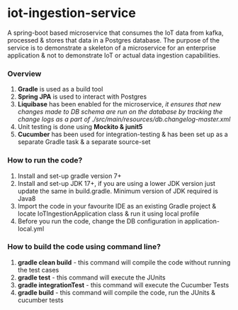 # iot-ingestion-service

A spring-boot based microservice that consumes the IoT data from kafka, processed & stores that data in a Postgres
database. The purpose of the service is to demonstrate a skeleton of a microservice for an enterprise application & not
to demonstrate IoT or actual data ingestion capabilities.

<h3>Overview</h3>
<ol>
    <li><b>Gradle</b> is used as a build tool</li>
    <li><b>Spring JPA</b> is used to interact with Postgres</li>
    <li><b>Liquibase</b> has been enabled for the microservice, <i>it ensures that new changes made to DB schema are run on the database by tracking the change logs as a part of ./src/main/resources/db.changelog-master.xml</i></li>
    <li>Unit testing is done using <b>Mockito & junit5</b></li>
    <li><b>Cucumber</b> has been used for integration-testing & has been set up as a separate Gradle task & a separate source-set</li>
</ol>

<h3>How to run the code?</h3>
<ol>
    <li>Install and set-up gradle version 7+</li>
    <li>Install and set-up JDK 17+, if you are using a lower JDK version just update the same in build.gradle. Minimum version of JDK required is Java8</li>
    <li>Import the code in your favourite IDE as an existing Gradle project & locate IoTIngestionApplication class & run it using local profile</li>
    <li>Before you run the code, change the DB configuration in application-local.yml</li>
</ol>


<h3>How to build the code using command line?</h3>
<ol>
    <li><b>gradle clean build</b> - this command will compile the code without running the test cases</li>
    <li><b>gradle test</b> - this command will execute the JUnits</li>
    <li><b>gradle integrationTest</b> - this command will execute the Cucumber Tests</li>
    <li><b>gradle build</b> - this command will compile the code, run the JUnits & cucumber tests</li>
</ol>
